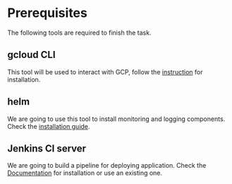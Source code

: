 # Prerequisites


The following tools are required to finish the task.

## gcloud CLI  

This tool will be used to interact with GCP, follow the [instruction](https://cloud.google.com/sdk/install) for installation.

## helm

We are going to use this tool to install monitoring and logging components. Check the [installation guide](https://helm.sh/docs/using_helm/#installing-helm).

## Jenkins CI server

We are going to build a pipeline for deploying application. Check the [Documentation](https://jenkins.io) for installation or use an existing one.

